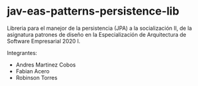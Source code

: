 # jav-eas-patterns-persistence-lib

Libreria para el manejor de la persistencia (JPA) a la socialización II, de la asignatura patrones 
de diseño en la Especialización de Arquitectura de Software Empresarial 2020 I.

Integrantes:

- Andres Martinez Cobos
- Fabian Acero
- Robinson Torres
